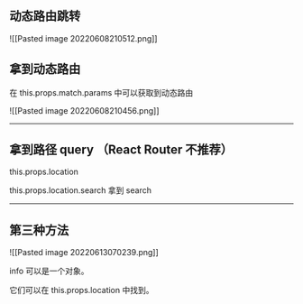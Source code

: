 ## 动态路由跳转

![[Pasted image 20220608210512.png]]




## 拿到动态路由

在 this.props.match.params 中可以获取到动态路由

![[Pasted image 20220608210456.png]]


---
## 拿到路径 query （React Router 不推荐）

this.props.location

this.props.location.search 拿到 search

---
## 第三种方法

![[Pasted image 20220613070239.png]]

info 可以是一个对象。

它们可以在 this.props.location 中找到。



